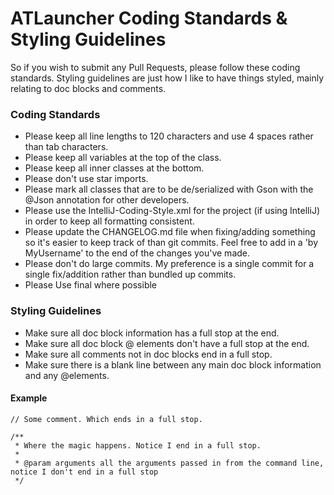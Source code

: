 ATLauncher Coding Standards & Styling Guidelines
====================================

So if you wish to submit any Pull Requests, please follow these coding standards. Styling guidelines are just how I like to have things styled, mainly relating to doc blocks and comments.

### Coding Standards

+ Please keep all line lengths to 120 characters and use 4 spaces rather than tab characters.
+ Please keep all variables at the top of the class.
+ Please keep all inner classes at the bottom.
+ Please don't use star imports.
+ Please mark all classes that are to be de/serialized with Gson with the @Json annotation for other developers.
+ Please use the IntelliJ-Coding-Style.xml for the project (if using IntelliJ) in order to keep all formatting consistent.
+ Please update the CHANGELOG.md file when fixing/adding something so it's easier to keep track of than git commits. Feel free to add in a 'by MyUsername' to the end of the changes you've made.
+ Please don't do large commits. My preference is a single commit for a single fix/addition rather than bundled up commits.
+ Please Use final where possible

### Styling Guidelines

+ Make sure all doc block information has a full stop at the end.
+ Make sure all doc block @ elements don't have a full stop at the end.
+ Make sure all comments not in doc blocks end in a full stop.
+ Make sure there is a blank line between any main doc block information and any @elements.

#### Example
    // Some comment. Which ends in a full stop.

    /**
     * Where the magic happens. Notice I end in a full stop.
     *
     * @param arguments all the arguments passed in from the command line, notice I don't end in a full stop
     */
